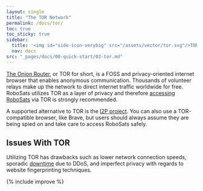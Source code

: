 ```yaml
---
layout: single
title: "The TOR Network"
permalink: /docs/tor/
toc: true
toc_sticky: true
sidebar:
  title: '<img id="side-icon-verybig" src="/assets/vector/tor.svg"/>TOR'
  nav: docs
src: "_pages/docs/00-quick-start/02-tor.md"
---
```


[The Onion Router](https://www.torproject.org/download/), or TOR for short, is a FOSS and privacy-oriented internet browser that enables anonymous communication. Thousands of volunteer relays make up the network to direct internet traffic worldwide for free. RoboSats utilizes TOR as a layer of privacy and therefore [accessing RoboSats](/docs/access/#-privately-with-tor) via TOR is strongly recommended.

A supported alternative to TOR is the [I2P project](/docs/access/#-privately-with-i2p). You can also use a TOR-compatible browser, like Brave, but users should always assume they are being spied on and take care to access RoboSats safely.

## **Issues With TOR**

Utilizing TOR has drawbacks such as lower network connection speeds, sporadic [downtime](https://status.torproject.org/) due to DDoS, and imperfect privacy with regards to website fingerprinting techniques.

{% include improve %}
